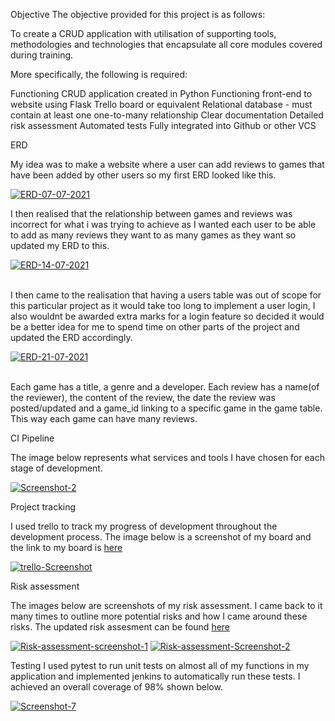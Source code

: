 
Objective
The objective provided for this project is as follows:

To create a CRUD application with utilisation of supporting tools, methodologies and technologies that encapsulate all core modules covered during training.

More specifically, the following is required:

Functioning CRUD application created in Python
Functioning front-end to website using Flask
Trello board or equivalent
Relational database - must contain at least one one-to-many relationship
Clear documentation
Detailed risk assessment
Automated tests
Fully integrated into Github or other VCS

ERD

My idea was to make a website where a user can add reviews to games that have been added by other users so my first ERD looked like this.

<a href="https://ibb.co/mcTBGBt"><img src="https://i.ibb.co/RDbS9SP/ERD-07-07-2021.jpg" alt="ERD-07-07-2021" border="0"></a>

I then realised that the relationship between games and reviews was incorrect for what i was trying to achieve as I wanted each user to be able to add as many reviews they want to as many games as they want so updated my ERD to this.

<a href="https://ibb.co/wg6WyFN"><img src="https://i.ibb.co/02JMqRj/ERD-14-07-2021.jpg" alt="ERD-14-07-2021" border="0"></a><br /><a target='_blank' href='https://imgbb.com/'></a><br />

I then came to the realisation that having a users table was out of scope for this particular project as it would take too long to implement a user login, I also wouldnt be awarded extra marks for a login feature so decided it would be a better idea for me to spend time on other parts of the project and updated the ERD accordingly.

<a href="https://ibb.co/pZmbKZj"><img src="https://i.ibb.co/ftcqNtd/ERD-21-07-2021.jpg" alt="ERD-21-07-2021" border="0"></a><br /><a target='_blank' href='https://imgbb.com/'></a><br />

Each game has a title, a genre and a developer. Each review has a name(of the reviewer), the content of the review, the date the review was posted/updated and a game_id linking to a specific game in the game table. This way each game can have many reviews.

 CI Pipeline
 
 The image below represents what services and tools I have chosen for each stage of development. 
 
 <a href="https://ibb.co/XZRPLPt"><img src="https://i.ibb.co/7JmDCDK/Screenshot-2.png" alt="Screenshot-2" border="0"></a>
 
 Project tracking
 
 I used trello to track my progress of development throughout the development process. The image below is a screenshot of my board and the link to my board is [here](https://trello.com/b/8DT1sc66/qa-project-1)
 
 <a href="https://ibb.co/HFLqfF0"><img src="https://i.ibb.co/r7KHR7g/trello-Screenshot.png" alt="trello-Screenshot" border="0"></a>

Risk assessment

The images below are screenshots of my risk assessment. I came back to it many times to outline more potential risks and how I came around these risks. The updated risk assesment can be found [here](Risk_assessment_23072021.pdf)

<a href="https://ibb.co/3cZr4yg"><img src="https://i.ibb.co/BBMzcV0/Risk-assessment-screenshot-1.png" alt="Risk-assessment-screenshot-1" border="0"></a>
<a href="https://ibb.co/mHJjPL7"><img src="https://i.ibb.co/Jzn1SfP/Risk-assessment-Screenshot-2.png" alt="Risk-assessment-Screenshot-2" border="0"></a><br />

Testing 
I used pytest to run unit tests on almost all of my functions in my application and implemented jenkins to automatically run these tests. I achieved an overall coverage of 98% shown below.

<a href="https://ibb.co/SPgcmM1"><img src="https://i.ibb.co/s24C1ND/Screenshot-7.png" alt="Screenshot-7" border="0"></a><br /><a target='_blank' href='https://imgbb.com/'></a><br />



